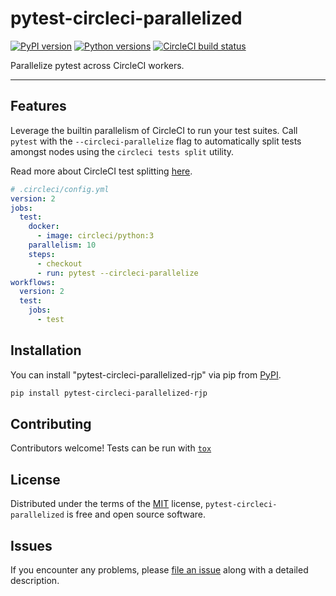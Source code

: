 # pytest-circleci-parallelized

[![PyPI version](https://img.shields.io/pypi/v/pytest-circleci-parallelized-rjp.svg)](https://pypi.org/project/pytest-circleci-parallelized-rjp) [![Python versions](https://img.shields.io/pypi/pyversions/pytest-circleci-parallelized-rjp.svg)](https://pypi.org/project/pytest-circleci-parallelized-rjp) [![CircleCI build status](https://circleci.com/gh/RJPercival/pytest-circleci-parallelized.svg?style=svg)](https://circleci.com/gh/RJPercival/pytest-circleci-parallelized)

Parallelize pytest across CircleCI workers.

---

## Features

Leverage the builtin parallelism of CircleCI to run your test suites. Call `pytest` with the `--circleci-parallelize` flag to automatically split tests amongst nodes using the `circleci tests split` utility.

Read more about CircleCI test splitting [here][circleci-test-splitting].

```yaml
# .circleci/config.yml
version: 2
jobs:
  test:
    docker:
      - image: circleci/python:3
    parallelism: 10
    steps:
      - checkout
      - run: pytest --circleci-parallelize
workflows:
  version: 2
  test:
    jobs:
      - test
```

## Installation

You can install "pytest-circleci-parallelized-rjp" via pip from [PyPI][pypi].

```sh
pip install pytest-circleci-parallelized-rjp
```

## Contributing

Contributors welcome! Tests can be run with [`tox`][tox]

## License

Distributed under the terms of the [MIT](/LICENSE) license, `pytest-circleci-parallelized` is free and open source software.

## Issues

If you encounter any problems, please [file an issue](new-issue) along with a detailed description.

[tox]: https://tox.readthedocs.io/en/latest/
[pypi]: https://pypi.org/project/pytest-circleci-parallelized-rjp/
[new-issue]: https://github.com/RJPercival/pytest-circleci-parallelized/issues/new
[circleci-test-splitting]: https://circleci.com/docs/2.0/parallelism-faster-jobs/
